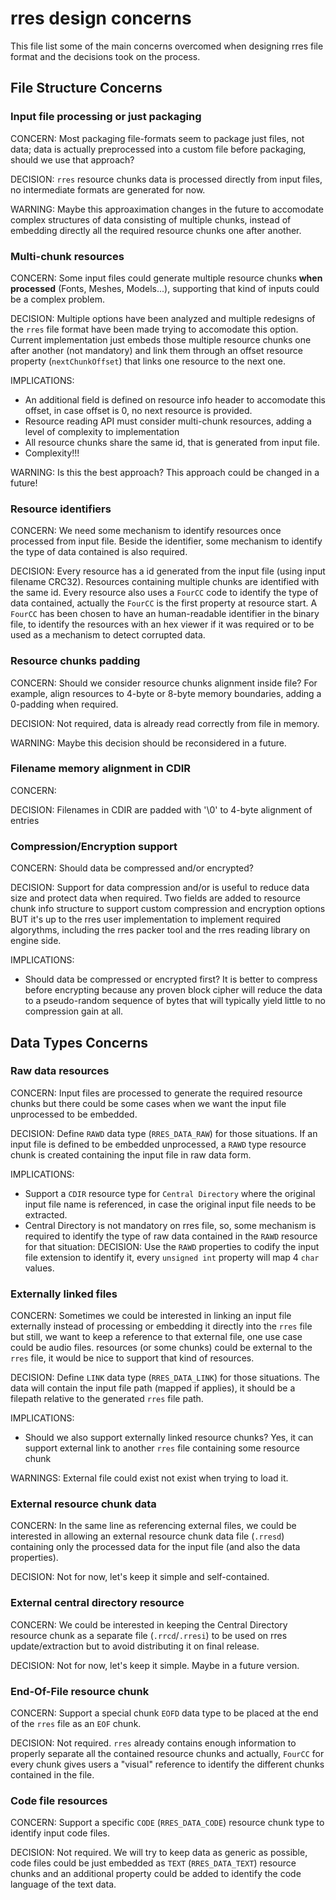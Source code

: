 # rres design concerns

This file list some of the main concerns overcomed when designing rres file format and the decisions took on the process.

## File Structure Concerns

### Input file processing or just packaging

CONCERN:
Most packaging file-formats seem to package just files, not data; data is actually preprocessed into a custom file before packaging, should we use that approach?

DECISION:
`rres` resource chunks data is processed directly from input files, no intermediate formats are generated for now.

WARNING:
Maybe this approaximation changes in the future to accomodate complex structures of data consisting of multiple chunks, instead of embedding directly all the required resource chunks one after another.

### Multi-chunk resources

CONCERN:
Some input files could generate multiple resource chunks **when processed** (Fonts, Meshes, Models...), supporting that kind of inputs could be a complex problem.

DECISION:
Multiple options have been analyzed and multiple redesigns of the `rres` file format have been made trying to accomodate this option. Current implementation just embeds those multiple resource chunks one after another (not mandatory) and link them through an offset resource property (`nextChunkOffset`) that links one resource to the next one.

IMPLICATIONS:
 - An additional field is defined on resource info header to accomodate this offset, in case offset is 0, no next resource is provided.
 - Resource reading API must consider multi-chunk resources, adding a level of complexity to implementation
 - All resource chunks share the same id, that is generated from input file.
 - Complexity!!!
 
WARNING:
Is this the best approach? This approach could be changed in a future!
    
### Resource identifiers

CONCERN:
We need some mechanism to identify resources once processed from input file. Beside the identifier, some mechanism to identify the type of data contained is also required.

DECISION:
Every resource has a id generated from the input file (using input filename CRC32). Resources containing multiple chunks are identified with the same id.
Every resource also uses a `FourCC` code to identify the type of data contained, actually the `FourCC` is the first property at resource start. A `FourCC` has been chosen to have an human-readable identifier in the binary file, to identify the resources with an hex viewer if it was required or to be used as a mechanism to detect corrupted data. 
   
### Resource chunks padding

CONCERN:
Should we consider resource chunks alignment inside file? For example, align resources to 4-byte or 8-byte memory boundaries, adding a 0-padding when required.

DECISION:
Not required, data is already read correctly from file in memory.

WARNING:
Maybe this decision should be reconsidered in a future.

### Filename memory alignment in CDIR

CONCERN:

DECISION:
Filenames in CDIR are padded with '\0' to 4-byte alignment of entries

### Compression/Encryption support

CONCERN:
Should data be compressed and/or encrypted?

DECISION:
Support for data compression and/or is useful to reduce data size and protect data when required. Two fields are added to resource chunk info structure to support custom compression and encryption options BUT it's up to the rres user implementation to implement required algorythms, including the rres packer tool and the rres reading library on engine side.

IMPLICATIONS:
 - Should data be compressed or encrypted first?
   It is better to compress before encrypting because any proven block cipher will reduce the data to a pseudo-random sequence of bytes that will typically yield little to no compression gain at all.
   
## Data Types Concerns

### Raw data resources

CONCERN:
Input files are processed to generate the required resource chunks but there could be some cases when we want the input file unprocessed to be embedded.

DECISION: 
Define `RAWD` data type (`RRES_DATA_RAW`) for those situations. If an input file is defined to be embedded unprocessed, a `RAWD` type resource chunk is created containing the input file in raw data form. 

IMPLICATIONS:
 - Support a `CDIR` resource type for `Central Directory` where the original input file name is referenced, in case the original input file needs to be extracted.
 - Central Directory is not mandatory on rres file, so, some mechanism is required to identify the type of raw data contained in the `RAWD` resource for that situation:
   DECISION: Use the `RAWD` properties to codify the input file extension to identify it, every `unsigned int` property will map 4 `char` values. 

### Externally linked files

CONCERN:
Sometimes we could be interested in linking an input file externally instead of processing or embedding it directly into the `rres` file but still, we want to keep a reference to that external file, one use case could be audio files. resources (or some chunks) could be external to the `rres` file, it would be nice to support that kind of resources.

DECISION:
Define `LINK` data type (`RRES_DATA_LINK`) for those situations. The data will contain the input file path (mapped if applies), it should be a filepath relative to the generated `rres` file path.

IMPLICATIONS:
 - Should we also support externally linked resource chunks?
     Yes, it can support external link to another `rres` file containing some resource chunk

WARNINGS: 
External file could exist not exist when trying to load it.

### External resource chunk data

CONCERN:
In the same line as referencing external files, we could be interested in allowing an external resource chunk data file (`.rresd`) containing only the processed data for the input file (and also the data properties).

DECISION:
Not for now, let's keep it simple and self-contained.

### External central directory resource

CONCERN:
We could be interested in keeping the Central Directory resource chunk as a separate file (`.rrcd`/`.rresi`) to be used on rres update/extraction but to avoid distributing it on final release.

DECISION:
Not for now, let's keep it simple. Maybe in a future version.

### End-Of-File resource chunk

CONCERN:
Support a special chunk `EOFD` data type to be placed at the end of the `rres` file as an `EOF` chunk.

DECISION: 
Not required. `rres` already contains enough information to properly separate all the contained resource chunks and actually, `FourCC` for every chunk gives users a "visual" reference to identify the different chunks contained in the file.
    
### Code file resources

CONCERN:
Support a specific `CODE` (`RRES_DATA_CODE`) resource chunk type to identify input code files.

DECISION:
Not required. We will try to keep data as generic as possible, code files could be just embedded as `TEXT` (`RRES_DATA_TEXT`) resource chunks and an additional property could be added to identify the code language of the text data.
